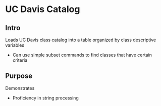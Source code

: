 # UC Davis Catalog
## Intro
Loads UC Davis class catalog into a table organized by class descriptive variables
- Can use simple subset commands to find classes that have certain criteria

## Purpose
Demonstrates
- Proficiency in string processing

